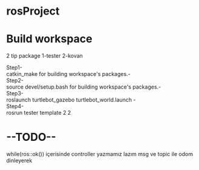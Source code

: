 # rosProject


# Build workspace
2 tip package
1-tester 
2-kovan 

Step1-<br>
catkin_make for building workspace's packages.-<br>
Step2-<br>
source devel/setup.bash for building workspace's packages.-<br>
Step3-<br>
roslaunch turtlebot_gazebo turtlebot_world.launch -<br>
Step4-<br>
rosrun tester template 2 2


# --TODO--

while(ros::ok()) içerisinde controller yazmamız lazım msg ve topic ile odom dinleyerek


